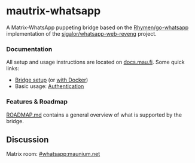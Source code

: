 # mautrix-whatsapp
A Matrix-WhatsApp puppeting bridge based on the [Rhymen/go-whatsapp](https://github.com/Rhymen/go-whatsapp)
implementation of the [sigalor/whatsapp-web-reveng](https://github.com/sigalor/whatsapp-web-reveng) project.

### Documentation
All setup and usage instructions are located on
[docs.mau.fi](https://docs.mau.fi/bridges/go/whatsapp/index.html).
Some quick links:

* [Bridge setup](https://docs.mau.fi/bridges/go/whatsapp/setup/index.html)
  (or [with Docker](https://docs.mau.fi/bridges/go/whatsapp/setup/docker.html))
* Basic usage: [Authentication](https://docs.mau.fi/bridges/go/whatsapp/authentication.html)

### Features & Roadmap
[ROADMAP.md](https://github.com/tulir/mautrix-whatsapp/blob/master/ROADMAP.md)
contains a general overview of what is supported by the bridge.

## Discussion
Matrix room: [#whatsapp:maunium.net](https://matrix.to/#/#whatsapp:maunium.net)
